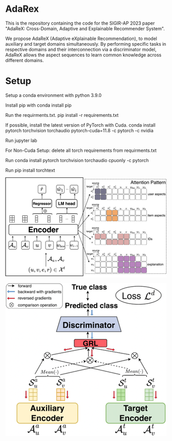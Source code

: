 # AdaRex
This is the repository containing the code for the SIGIR-AP 2023 paper "AdaReX: Cross-Domain, Adaptive and Explainable Recommender System". 

We propose AdaReX (Adaptive eXplainable Recommendation), to model auxiliary and target domains simultaneously. By performing specific tasks in respective domains and their interconnection via a discriminator model, AdaReX allows the aspect sequences to learn common knowledge across different domains.

# Setup
Setup a conda environment with python 3.9.0

Install pip with conda install pip

Run the requirments.txt.  pip install -r requirements.txt

If possible, install the latest version of PyTorch with Cuda.  conda install pytorch torchvision torchaudio pytorch-cuda=11.8 -c pytorch -c nvidia

Run jupyter lab

For Non-Cuda Setup:
delete all torch requirements from requirments.txt

Run conda install pytorch torchvision torchaudio cpuonly -c pytorch

Run pip install torchtext

![Description of Image](resource/AdaRex_loc.png)

![Description of Image](resource/AdaReX.png)



